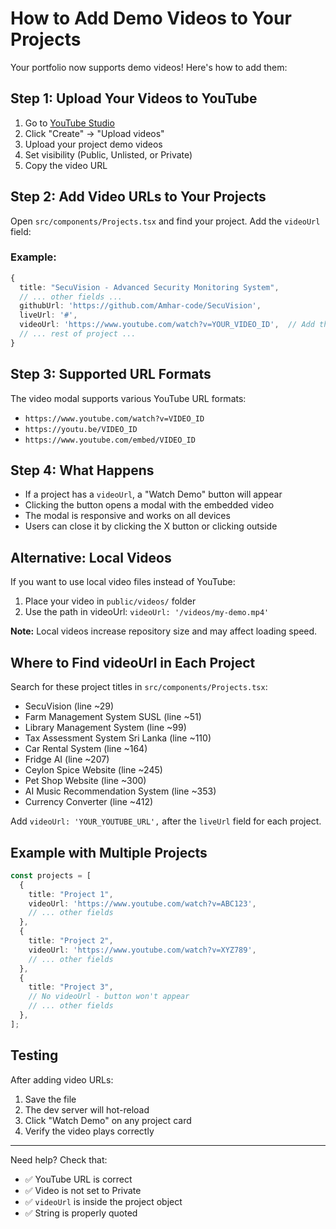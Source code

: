 # How to Add Demo Videos to Your Projects

Your portfolio now supports demo videos! Here's how to add them:

## Step 1: Upload Your Videos to YouTube

1. Go to [YouTube Studio](https://studio.youtube.com/)
2. Click "Create" → "Upload videos"
3. Upload your project demo videos
4. Set visibility (Public, Unlisted, or Private)
5. Copy the video URL

## Step 2: Add Video URLs to Your Projects

Open `src/components/Projects.tsx` and find your project. Add the `videoUrl` field:

### Example:
```typescript
{
  title: "SecuVision - Advanced Security Monitoring System",
  // ... other fields ...
  githubUrl: 'https://github.com/Amhar-code/SecuVision',
  liveUrl: '#',
  videoUrl: 'https://www.youtube.com/watch?v=YOUR_VIDEO_ID',  // Add this line
  // ... rest of project ...
}
```

## Step 3: Supported URL Formats

The video modal supports various YouTube URL formats:
- `https://www.youtube.com/watch?v=VIDEO_ID`
- `https://youtu.be/VIDEO_ID`
- `https://www.youtube.com/embed/VIDEO_ID`

## Step 4: What Happens

- If a project has a `videoUrl`, a "Watch Demo" button will appear
- Clicking the button opens a modal with the embedded video
- The modal is responsive and works on all devices
- Users can close it by clicking the X button or clicking outside

## Alternative: Local Videos

If you want to use local video files instead of YouTube:

1. Place your video in `public/videos/` folder
2. Use the path in videoUrl: `videoUrl: '/videos/my-demo.mp4'`

**Note:** Local videos increase repository size and may affect loading speed.

## Where to Find videoUrl in Each Project

Search for these project titles in `src/components/Projects.tsx`:
- SecuVision (line ~29)
- Farm Management System SUSL (line ~51)
- Library Management System (line ~99)
- Tax Assessment System Sri Lanka (line ~110)
- Car Rental System (line ~164)
- Fridge AI (line ~207)
- Ceylon Spice Website (line ~245)
- Pet Shop Website (line ~300)
- AI Music Recommendation System (line ~353)
- Currency Converter (line ~412)

Add `videoUrl: 'YOUR_YOUTUBE_URL',` after the `liveUrl` field for each project.

## Example with Multiple Projects

```typescript
const projects = [
  {
    title: "Project 1",
    videoUrl: 'https://www.youtube.com/watch?v=ABC123',
    // ... other fields
  },
  {
    title: "Project 2",
    videoUrl: 'https://www.youtube.com/watch?v=XYZ789',
    // ... other fields
  },
  {
    title: "Project 3",
    // No videoUrl - button won't appear
    // ... other fields
  },
];
```

## Testing

After adding video URLs:
1. Save the file
2. The dev server will hot-reload
3. Click "Watch Demo" on any project card
4. Verify the video plays correctly

---

Need help? Check that:
- ✅ YouTube URL is correct
- ✅ Video is not set to Private
- ✅ `videoUrl` is inside the project object
- ✅ String is properly quoted
